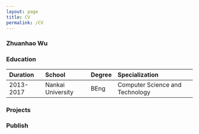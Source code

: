 ```yaml
---
layout: page
title: CV 
permalink: /CV
---
```


### Zhuanhao Wu

### Education

|Duration|School|Degree|Specialization|
|:-------|:-----|:-----|:-------------|
|2013-2017 |Nankai University |BEng |Computer Science and Technology |

### Projects


### Publish

